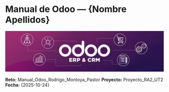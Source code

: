 # Manual de Odoo — {Nombre Apellidos}

![Texto-alternativo](../assets/img/00-Portada/Portada-odoo.png)

**Reto:** Manual_Odoo_Rodrigo_Montoya_Pastor
**Proyecto:** Proyecto_RA2_UT2
**Fecha:** {2025-10-24}
